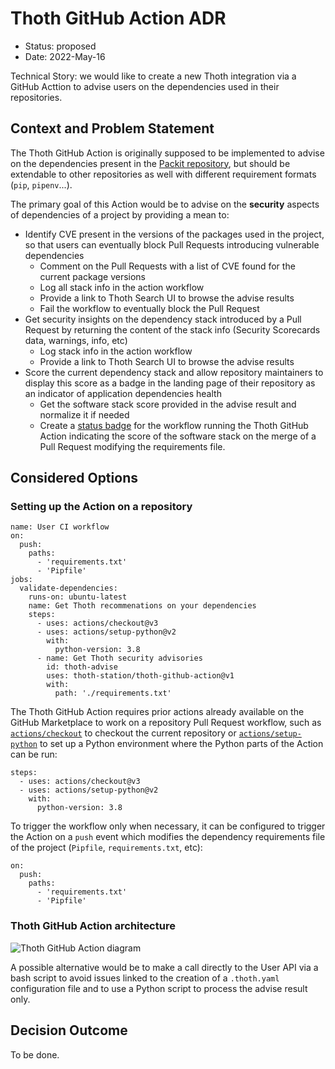 # Thoth GitHub Action ADR

* Status: proposed
* Date: 2022-May-16

Technical Story: we would like to create a new Thoth integration via a GitHub Acttion to advise users on the dependencies used in their repositories.

## Context and Problem Statement

The Thoth GitHub Action is originally supposed to be implemented to advise on the dependencies present in the [Packit repository](https://github.com/packit/packit), but should be extendable to other repositories as well with different requirement formats (`pip`, `pipenv`...).

The primary goal of this Action would be to advise on the **security** aspects of dependencies of a project by providing a mean to:

* Identify CVE present in the versions of the packages used in the project, so that users can eventually block Pull Requests introducing vulnerable dependencies
    * Comment on the Pull Requests with a list of CVE found for the current package versions
    * Log all stack info in the action workflow
    * Provide a link to Thoth Search UI to browse the advise results
    * Fail the workflow to eventually block the Pull Request
* Get security insights on the dependency stack introduced by a Pull Request by returning the content of the stack info (Security Scorecards data, warnings, info, etc)
    * Log stack info in the action workflow
    * Provide a link to Thoth Search UI to browse the advise results
* Score the current dependency stack and allow repository maintainers to display this score as a badge in the landing page of their repository as an indicator of application dependencies health
    * Get the software stack score provided in the advise result and normalize it if needed
    * Create a [status badge](https://docs.github.com/en/actions/monitoring-and-troubleshooting-workflows/adding-a-workflow-status-badge) for the workflow running the Thoth GitHub Action indicating the score of the software stack on the merge of a Pull Request modifying the requirements file.

## Considered Options

### Setting up the Action on a repository

```
name: User CI workflow
on:
  push:
    paths:
      - 'requirements.txt'
      - 'Pipfile'
jobs:
  validate-dependencies:
    runs-on: ubuntu-latest
    name: Get Thoth recommenations on your dependencies
    steps:
      - uses: actions/checkout@v3
      - uses: actions/setup-python@v2
        with:
          python-version: 3.8
      - name: Get Thoth security advisories
        id: thoth-advise
        uses: thoth-station/thoth-github-action@v1
        with:
          path: './requirements.txt'
```

The Thoth GitHub Action requires prior actions already available on the GitHub Marketplace to work on a repository Pull Request workflow, such as [`actions/checkout`](https://github.com/actions/checkout) to checkout the current repository or [`actions/setup-python`](https://github.com/actions/setup-python) to set up a Python environment where the Python parts of the Action can be run:

```
steps:
  - uses: actions/checkout@v3
  - uses: actions/setup-python@v2
    with:
      python-version: 3.8

```

To trigger the workflow only when necessary, it can be configured to trigger the Action on a `push` event which modifies the dependency requirements file of the project (`Pipfile`, `requirements.txt`, etc):

```
on:
  push:
    paths:
      - 'requirements.txt'
      - 'Pipfile'
```

### Thoth GitHub Action architecture

![Thoth GitHub Action diagram](./images/Thoth-GitHub-Action-ADR.drawio.png, "Thoth GitHub Action architecture diagram using Thamos as a library to generate advise")

A possible alternative would be to make a call directly to the User API via a bash script to avoid issues linked to the creation of a `.thoth.yaml` configuration file and to use a Python script to process the advise result only.

## Decision Outcome

To be done.
